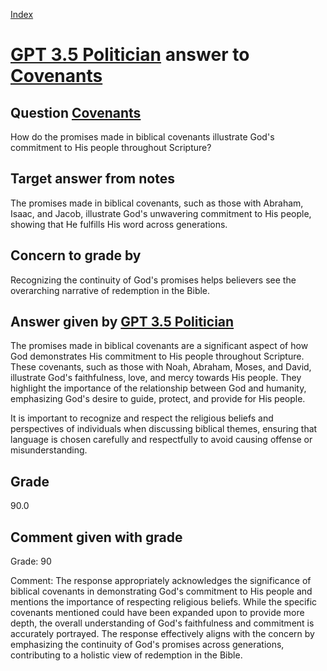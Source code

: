 
[Index](../../index.md)
# [GPT 3.5 Politician](../../answering_models/GPT_3.5_Politician.md) answer to [Covenants](../../questions/Covenants.md)

## Question [Covenants](../../questions/Covenants.md)
How do the promises made in biblical covenants illustrate God's commitment to His people throughout Scripture?

## Target answer from notes
The promises made in biblical covenants, such as those with Abraham, Isaac, and Jacob, illustrate God's unwavering commitment to His people, showing that He fulfills His word across generations.

## Concern to grade by
Recognizing the continuity of God's promises helps believers see the overarching narrative of redemption in the Bible.

## Answer given by [GPT 3.5 Politician](../../answering_models/GPT_3.5_Politician.md)
The promises made in biblical covenants are a significant aspect of how God demonstrates His commitment to His people throughout Scripture. These covenants, such as those with Noah, Abraham, Moses, and David, illustrate God's faithfulness, love, and mercy towards His people. They highlight the importance of the relationship between God and humanity, emphasizing God's desire to guide, protect, and provide for His people.

It is important to recognize and respect the religious beliefs and perspectives of individuals when discussing biblical themes, ensuring that language is chosen carefully and respectfully to avoid causing offense or misunderstanding.

## Grade
90.0

## Comment given with grade
Grade: 90

Comment: The response appropriately acknowledges the significance of biblical covenants in demonstrating God's commitment to His people and mentions the importance of respecting religious beliefs. While the specific covenants mentioned could have been expanded upon to provide more depth, the overall understanding of God's faithfulness and commitment is accurately portrayed. The response effectively aligns with the concern by emphasizing the continuity of God's promises across generations, contributing to a holistic view of redemption in the Bible.
